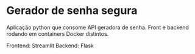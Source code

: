 # Gerador de senha segura

Aplicação python que consome API geradora de senha. Front e backend rodando em containers Docker distintos.

Frontend: Streamlit
Backend: Flask
